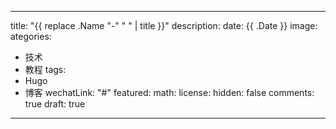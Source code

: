 
---
title: "{{ replace .Name "-" " " | title }}"
description: 
date: {{ .Date }}
image: 
ategories:
  - 技术
  - 教程
tags:
  - Hugo
  - 博客
wechatLink: "#"
featured: 
math: 
license: 
hidden: false
comments: true
draft: true
---